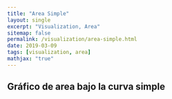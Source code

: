 ```yaml
---
title: "Area Simple"
layout: single
excerpt: "Visualization, Area"
sitemap: false
permalink: /visualization/area-simple.html
date: 2019-03-09
tags: [visualization, area]
mathjax: "true"
---
```


## Gráfico de area bajo la curva simple

<html lang="en">
<head>
    <meta charset="UTF-8">
    <meta name="viewport" content="width=device-width, initial-scale=1.0">
    <meta http-equiv="X-UA-Compatible" content="ie=edge">
  <title>Área bajo la curva</title>
  <link rel="stylesheet" type="text/css" href="../assets/css/area-simple.css">
</head>
<body>
  <div id="chart"></div>
  <script src="https://d3js.org/d3.v3.min.js"></script>
  <script type="text/javascript">
    var margin = { top: 40, right: 40, bottom: 40, left: 40 }, // colocamos los margenes para la imagen
        width = 960 - margin.left - margin.right,
        height = 500 - margin.top - margin.bottom
        symbol = "IBM";

    var xScale = d3.time.scale().range([0, width]), // generamos las escalas de los ejes
        yScale = d3.scale.linear().range([height, 0]);

    var xAxis = d3.svg.axis() // generamos los ejes
                    .scale(xScale)
                    .tickSize(-height);

    var yAxis = d3.svg.axis()
                    .scale(yScale)
                    .ticks(5) // cantidad de numeros en el eje
                    .orient("right");

    var chart = d3.svg.area() // generamos el area bajo la curva del gráfico
                    .x(d => xScale(d.date))
                    .y0(height) // donde parte desde abajo
                    .y1(d => yScale(d.price)); // hasta donde debe llegar

    var line = d3.svg.line() // generamos una linea que delimitará el area
                    .x(d => xScale(d.date))
                    .y(d => yScale(d.price));

    var svg = d3.select("#chart") // seleccionamos el div por su id
        .append("svg") // agregamos el elemento svg
        .attr("width", width + margin.left + margin.right)
        .attr("height", height + margin.top + margin.bottom)
        .append("g")
        .attr("transform", "translate(" + margin.left + "," + margin.top + ")"); // lo movemos de acuerdo a los margenes

    d3.csv("https://gist.githubusercontent.com/beayancan/ff536d7121c8b0a7321a1742efdd5663/raw/404dfcec859999c1cb9200c982e558a740e4c007/area-02.csv", type, function (error, data) {
        if (error) throw error; // en caso de que falle el cargar los datos, nos dice del error

        xScale.domain([d3.min(data, d => d.date), d3.max(data, d => d.date)]); // dominio segun los datos
        yScale.domain([0, d3.max(data, d => d.price)]).nice();

        svg.datum(data)
            .append("path") // para para generar el area
            .attr("class", "area")
            .attr("d", chart); // muestra el area del chart

        svg.append("g") // agregamos los ejes
            .attr("class", "x axis")
            .attr("transform", "translate(0," + height + ")")
            .call(xAxis);

        svg.append("g")
            .attr("class", "y axis")
            .attr("transform", "translate(" + width + ",0)")
            .call(yAxis);

        svg.append("path") // path que nos permite mostrar la linea que delimita el area
            .attr("class", "line") // se coloca después para que quede sobre las lineas de los ejes
            .attr("d", line);

        svg.append("text") // agregamos el nombre de los datos que se están leyendo
            .attr("x", width - 6)
            .attr("y", height - 6)
            .attr("transform", "translate(" + -margin.left + ",0)")
            .text(symbol);
    });

    var parse = d3.time.format("%b %Y").parse;

    // Parse dates and numbers. We assume values are sorted by date.
    // Also filter to one symbol; the S&P 500.
    function type(d) {
        d.date = parse(d.date);
        d.price = +d.price;
        if (d.symbol == symbol) return d;
    }
  </script>
</body>
</html>